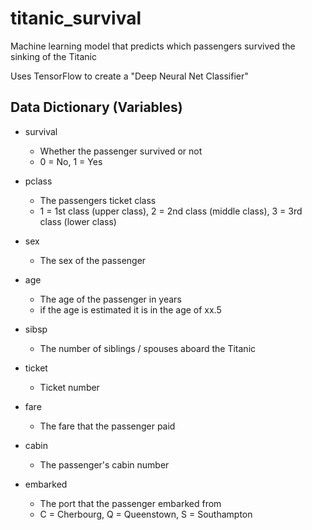 # titanic_survival
Machine learning model that predicts which passengers survived the sinking of the Titanic

Uses TensorFlow to create a "Deep Neural Net Classifier"

## Data Dictionary (Variables)

- survival
  - Whether the passenger survived or not
  - 0 = No, 1 = Yes
  
- pclass
  - The passengers ticket class
  - 1 = 1st class (upper class), 2 = 2nd class (middle class), 3 = 3rd class (lower class)

- sex
  - The sex of the passenger
  
- age
  - The age of the passenger in years
  - if the age is estimated it is in the age of xx.5
  
- sibsp
  - The number of siblings / spouses aboard the Titanic
  
- ticket
  - Ticket number
  
- fare
  - The fare that the passenger paid
  
- cabin
  - The passenger's cabin number
  
- embarked
  - The port that the passenger embarked from
  - C = Cherbourg, Q = Queenstown, S = Southampton
  

